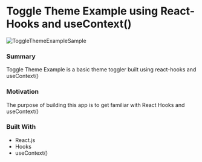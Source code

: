# Toggle Theme Example using React-Hooks and useContext()
![ToggleThemeExampleSample](https://user-images.githubusercontent.com/23414927/83509632-5f370d00-a4e9-11ea-8a88-17cdffd4f870.gif)

### Summary

Toggle Theme Example is a basic theme toggler built using react-hooks and useContext()

### Motivation

The purpose of building this app is to get familiar with React Hooks and useContext()

### Built With

- React.js
- Hooks
- useContext()

